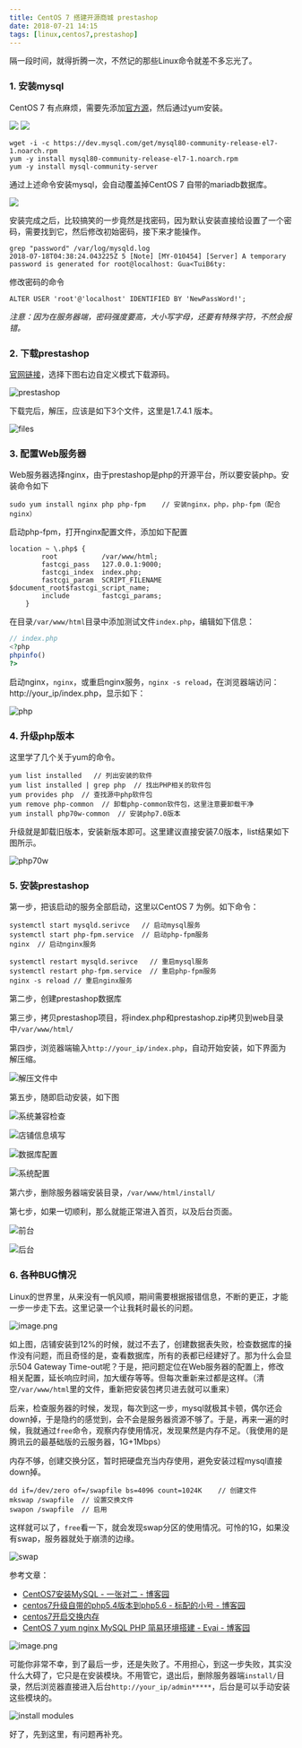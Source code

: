 ```yaml
---
title: CentOS 7 搭建开源商城 prestashop
date: 2018-07-21 14:15
tags: [linux,centos7,prestashop]
---
```


隔一段时间，就得折腾一次，不然记的那些Linux命令就差不多忘光了。

### 1. 安装mysql
CentOS 7 有点麻烦，需要先添加[官方源](https://dev.mysql.com/downloads/repo/yum/)，然后通过yum安装。

![](/image/linux/centos7/mysql1.png)
![](/image/linux/centos7/mysql2.png)

```
wget -i -c https://dev.mysql.com/get/mysql80-community-release-el7-1.noarch.rpm
yum -y install mysql80-community-release-el7-1.noarch.rpm
yum -y install mysql-community-server
```

通过上述命令安装mysql，会自动覆盖掉CentOS 7 自带的mariadb数据库。

![](/image/linux/centos7/mysql3.png)

安装完成之后，比较搞笑的一步竟然是找密码，因为默认安装直接给设置了一个密码，需要找到它，然后修改初始密码，接下来才能操作。

```
grep "password" /var/log/mysqld.log
2018-07-18T04:38:24.043225Z 5 [Note] [MY-010454] [Server] A temporary password is generated for root@localhost: Gua<TuiB6ty:
```

修改密码的命令
```
ALTER USER 'root'@'localhost' IDENTIFIED BY 'NewPassWord!';
```

*注意：因为在服务器端，密码强度要高，大小写字母，还要有特殊字符，不然会报错。*

### 2. 下载prestashop
[官网链接](https://www.prestashop.com/en)，选择下图右边自定义模式下载源码。

![prestashop](/image/linux/centos7/prestashop.png)

下载完后，解压，应该是如下3个文件，这里是1.7.4.1 版本。

![files](/image/linux/centos7/files.png)

### 3. 配置Web服务器
Web服务器选择nginx，由于prestashop是php的开源平台，所以要安装php。安装命令如下

```
sudo yum install nginx php php-fpm    // 安装nginx，php，php-fpm（配合nginx）
```

启动php-fpm，打开nginx配置文件，添加如下配置

```
location ~ \.php$ {
        root           /var/www/html;
        fastcgi_pass   127.0.0.1:9000;
        fastcgi_index  index.php;
        fastcgi_param  SCRIPT_FILENAME  $document_root$fastcgi_script_name;
        include        fastcgi_params;
    }
```

在目录`/var/www/html`目录中添加测试文件`index.php`，编辑如下信息：

```php
// index.php
<?php
phpinfo()
?>
```

启动nginx，`nginx`，或重启nginx服务，`nginx -s reload`，在浏览器端访问：http://your_ip/index.php，显示如下：

![php](/image/linux/centos7/php.png)

### 4. 升级php版本

这里学了几个关于yum的命令。

```
yum list installed   // 列出安装的软件
yum list installed | grep php  // 找出PHP相关的软件包
yum provides php  // 查找源中php软件包
yum remove php-common  // 卸载php-common软件包，这里注意要卸载干净 
yum install php70w-common  // 安装php7.0版本
```

升级就是卸载旧版本，安装新版本即可。这里建议直接安装7.0版本，list结果如下图所示。

![php70w](/image/linux/centos7/php70w.png)


### 5. 安装prestashop
第一步，把该启动的服务全部启动，这里以CentOS 7 为例。如下命令：

```
systemctl start mysqld.serivce   // 启动mysql服务
systemctl start php-fpm.service  // 启动php-fpm服务
nginx  // 启动nginx服务

systemctl restart mysqld.serivce   // 重启mysql服务
systemctl restart php-fpm.service  // 重启php-fpm服务
nginx -s reload // 重启nginx服务
```

第二步，创建prestashop数据库

第三步，拷贝prestashop项目，将index.php和prestashop.zip拷贝到web目录中`/var/www/html/`

第四步，浏览器端输入`http://your_ip/index.php`，自动开始安装，如下界面为解压缩。

![解压文件中](/image/linux/centos7/unzip.png)

第五步，随即启动安装，如下图

![系统兼容检查](/image/linux/centos7/check.png)

![店铺信息填写](/image/linux/centos7/info.png)

![数据库配置](/image/linux/centos7/database.png)

![系统配置](/image/linux/centos7/module.png)

第六步，删除服务器端安装目录，`/var/www/html/install/`

第七步，如果一切顺利，那么就能正常进入首页，以及后台页面。

![前台](/image/linux/centos7/index.png)

![后台](/image/linux/centos7/backend.png)

### 6. 各种BUG情况
Linux的世界里，从来没有一帆风顺，期间需要根据报错信息，不断的更正，才能一步一步走下去。这里记录一个让我耗时最长的问题。

![image.png](/image/linux/centos7/bug1.png)

如上图，店铺安装到12%的时候，就过不去了，创建数据表失败，检查数据库的操作没有问题，而且奇怪的是，查看数据库，所有的表都已经建好了。那为什么会显示504 Gateway Time-out呢？于是，把问题定位在Web服务器的配置上，修改相关配置，延长响应时间，加大缓存等等。但每次重新来过都是这样。（清空`/var/www/html`里的文件，重新把安装包拷贝进去就可以重来）

后来，检查服务器的时候，发现，每次到这一步，mysql就极其卡顿，偶尔还会down掉，于是隐约的感觉到，会不会是服务器资源不够了。于是，再来一遍的时候，我就通过`free`命令，观察内存使用情况，发现果然是内存不足。（我使用的是腾讯云的最基础版的云服务器，1G+1Mbps）

内存不够，创建交换分区，暂时把硬盘充当内存使用，避免安装过程mysql直接down掉。

```
dd if=/dev/zero of=/swapfile bs=4096 count=1024K    // 创建文件
mkswap /swapfile  // 设置交换文件
swapon /swapfile  // 启用
```

这样就可以了，`free`看一下，就会发现swap分区的使用情况。可怜的1G，如果没有swap，服务器就处于崩溃的边缘。

![swap](/image/linux/centos7/bug1-swap.png)

参考文章：    
- [CentOS7安装MySQL - 一张对二 - 博客园](https://www.cnblogs.com/bigbrotherer/p/7241845.html)
- [centos7升级自带的php5.4版本到php5.6 - 标配的小号 - 博客园](https://www.cnblogs.com/biaopei/p/7730464.html)
- [centos7开启交换内存](http://zixuephp.net/article-335.html)
- [CentOS 7 yum nginx MySQL PHP 简易环境搭建 - Evai - 博客园](https://www.cnblogs.com/evai/p/5991525.html)


![image.png](/image/linux/centos7/bug2.png)

可能你非常不幸，到了最后一步，还是失败了。不用担心，到这一步失败，其实没什么大碍了，它只是在安装模块。不用管它，退出后，删除服务器端`install/`目录，然后浏览器直接进入后台`http://your_ip/admin*****`，后台是可以手动安装这些模块的。

![install modules](/image/linux/centos7/bug2-install-modules.png)

好了，先到这里，有问题再补充。